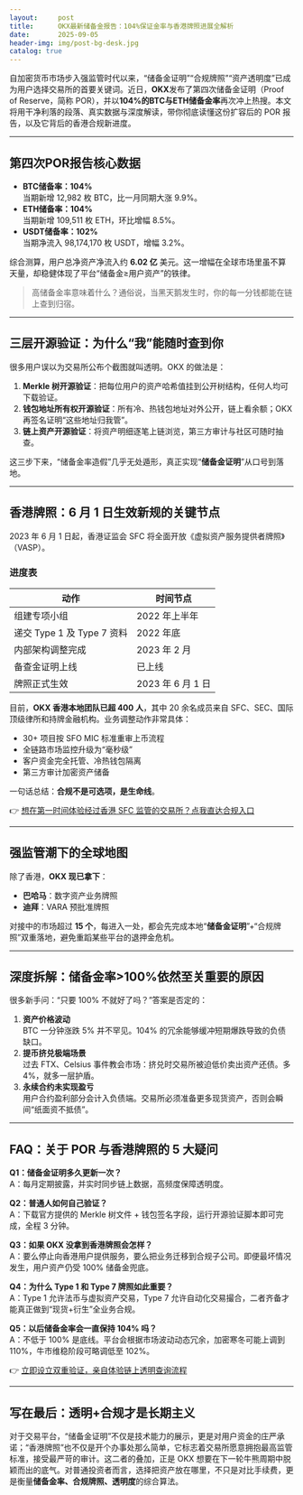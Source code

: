 ```yaml
---
layout:     post
title:      OKX最新储备金报告：104%保证金率与香港牌照进展全解析
date:       2025-09-05
header-img: img/post-bg-desk.jpg
catalog: true
---
```


自加密货币市场步入强监管时代以来，“储备金证明”“合规牌照”“资产透明度”已成为用户选择交易所的首要关键词。近日，**OKX**发布了第四次储备金证明（Proof of Reserve，简称 POR），并以**104%的BTC与ETH储备金率**再次冲上热搜。本文将用干净利落的段落、真实数据与深度解读，带你彻底读懂这份扩容后的 POR 报告，以及它背后的香港合规新进度。

---

## 第四次POR报告核心数据

- **BTC储备率：104%**  
  当期新增 12,982 枚 BTC，比一月同期大涨 9.9%。  
- **ETH储备率：104%**  
  当期新增 109,511 枚 ETH，环比增幅 8.5%。  
- **USDT储备率：102%**  
  当期净流入 98,174,170 枚 USDT，增幅 3.2%。  

综合测算，用户总净资产净流入约 **6.02 亿** 美元。这一增幅在全球市场里虽不算天量，却稳健体现了平台“储备金≥用户资产”的铁律。

> 高储备金率意味着什么？通俗说，当黑天鹅发生时，你的每一分钱都能在链上查到归宿。

---

## 三层开源验证：为什么“我”能随时查到你

很多用户误以为交易所公布个截图就叫透明。OKX 的做法是：  

1. **Merkle 树开源验证**：把每位用户的资产哈希值挂到公开树结构，任何人均可下载验证。  
2. **钱包地址所有权开源验证**：所有冷、热钱包地址对外公开，链上看余额；OKX再签名证明“这些地址归我管”。  
3. **链上资产开源验证**：将资产明细逐笔上链浏览，第三方审计与社区可随时抽查。  

这三步下来，“储备金率造假”几乎无处遁形，真正实现“**储备金证明**”从口号到落地。

---

## 香港牌照：6 月 1 日生效新规的关键节点

2023 年 6 月 1 日起，香港证监会 SFC 将全面开放《虚拟资产服务提供者牌照》（VASP）。  

### 进度表

| 动作 | 时间节点 |
|----|----|
| 组建专项小组 | 2022 年上半年 |
| 递交 Type 1 及 Type 7 资料 | 2022 年底 |
| 内部架构调整完成 | 2023 年 2 月 |
| 备查金证明上线 | 已上线 |
| 牌照正式生效 | 2023 年 6 月 1 日 |

目前，**OKX 香港本地团队已超 400 人**，其中 20 余名成员来自 SFC、SEC、国际顶级律所和持牌金融机构。业务调整动作非常具体：

- 30+ 项目按 SFO MIC 标准重审上币流程  
- 全链路市场监控升级为“毫秒级”  
- 客户资金完全托管、冷热钱包隔离  
- 第三方审计加密资产储备  

一句话总结：**合规不是可选项，是生命线**。  

👉 [想在第一时间体验经过香港 SFC 监管的交易所？点我直达合规入口](https://okxdog.com/)

---

## 强监管潮下的全球地图

除了香港，**OKX 现已拿下**：

- **巴哈马**：数字资产业务牌照  
- **迪拜**：VARA 预批准牌照  

对接中的市场超过 **15 个**，每进入一处，都会先完成本地“**储备金证明**”+“合规牌照”双重落地，避免重蹈某些平台的退押金危机。  

---

## 深度拆解：储备金率>100%依然至关重要的原因

很多新手问：“只要 100% 不就好了吗？”答案是否定的：

1. **资产价格波动**  
   BTC 一分钟涨跌 5% 并不罕见。104% 的冗余能够缓冲短期爆跌导致的负债缺口。  
2. **提币挤兑极端场景**  
   过去 FTX、Celsius 事件教会市场：挤兑时交易所被迫低价卖出资产还债。多 4%，就多一层护盾。  
3. **永续合约未实现盈亏**  
   用户合约盈利部分会计入负债端。交易所必须准备更多现货资产，否则会瞬间“纸面资不抵债”。  

---

## FAQ：关于 POR 与香港牌照的 5 大疑问

**Q1：储备金证明多久更新一次？**  
A：每月定期披露，并实时同步链上数据，高频度保障透明度。

**Q2：普通人如何自己验证？**  
A：下载官方提供的 Merkle 树文件 + 钱包签名字段，运行开源验证脚本即可完成，全程 3 分钟。

**Q3：如果 OKX 没拿到香港牌照会怎样？**  
A：要么停止向香港用户提供服务，要么把业务迁移到合规子公司。即便最坏情况发生，用户资产仍受 100% 储备金兜底。

**Q4：为什么 Type 1 和 Type 7 牌照如此重要？**  
A：Type 1 允许法币与虚拟资产交易，Type 7 允许自动化交易撮合，二者齐备才能真正做到“现货+衍生”全业务合规。

**Q5：以后储备金率会一直保持 104% 吗？**  
A：不低于 100% 是底线。平台会根据市场波动动态冗余，加密寒冬可能上调到 110%，牛市维稳阶段可略调低至 102%。

👉 [立即设立双重验证，亲自体验链上透明查询流程](https://okxdog.com/)

---

## 写在最后：透明+合规才是长期主义

对于交易平台，“储备金证明”不仅是技术能力的展示，更是对用户资金的庄严承诺；“香港牌照”也不仅是开个办事处那么简单，它标志着交易所愿意拥抱最高监管标准，接受最严苛的审计。这二者的叠加，正是 OKX 想要在下一轮牛熊周期中脱颖而出的底气。对普通投资者而言，选择把资产放在哪里，不只是对比手续费，更是衡量**储备金率、合规牌照、透明度**的综合算法。